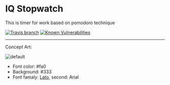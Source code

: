 # IQ Stopwatch

This is timer for work based on pomodoro technique

[![Travis branch](https://img.shields.io/travis/rust-lang/rust/master.svg)](https://github.com/Luchanso/iq-stopwatch)
[![Known Vulnerabilities](https://snyk.io/test/github/luchanso/iq-stopwatch/badge.svg)](https://snyk.io/test/github/luchanso/iq-stopwatch)

---

Concept Art:

![default](https://cloud.githubusercontent.com/assets/2098777/26605252/0204387a-4596-11e7-9827-f030bed7b986.PNG)

* Font color: #fa0
* Background: #333
* Font famaly: [Lato](https://fonts.google.com/specimen/Lato), second: Arial
